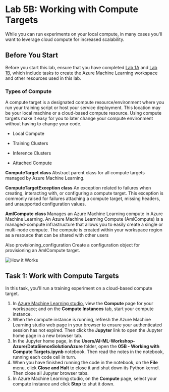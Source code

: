 # Lab 5B: Working with Compute Targets

While you can run experiments on your local compute, in many cases you'll want to leverage cloud compute for increased scalability.

## Before You Start

Before you start this lab, ensure that you have completed [Lab 1A](Lab01A.md) and [Lab 1B](Lab01B.md), which include tasks to create the Azure Machine Learning workspace and other resources used in this lab.

### Types of Compute 

A compute target is a designated compute resource/environment where you run your training script or host your service deployment. This location may be your local machine or a cloud-based compute resource. Using compute targets make it easy for you to later change your compute environment without having to change your code.

 - Local Compute  
 
 - Training Clusters 
 
 - Inference Clusters
 
 - Attached Compute 
 
**ComputeTarget class** Abstract parent class for all compute targets managed by Azure Machine Learning.

**ComputeTargetException class** An exception related to failures when creating, interacting with, or configuring a compute target. This exception is commonly raised for failures attaching a compute target, missing headers, and unsupported configuration values.


**AmlCompute class** Manages an Azure Machine Learning compute in Azure Machine Learning. An Azure Machine Learning Compute (AmlCompute) is a managed-compute infrastructure that allows you to easily create a single or multi-node compute. The compute is created within your workspace region as a resource that can be shared with other users 

Also provisioning_configuration Create a configuration object for provisioning an AmlCompute target.


![How it Works](https://amlworkshop.blob.core.windows.net/mlworkshop/13-Lab5b.PNG)

## Task 1: Work with Compute Targets

In this task, you'll run a training experiment on a cloud-based compute target.

1. In [Azure Machine Learning studio](https://ml.azure.com), view the **Compute** page for your workspace; and on the **Compute Instances** tab, start your compute instance.
2. When the compute instance is running, refresh the Azure Machine Learning studio web page in your browser to ensure your authenticated session has not expired. Then click the **Jupyter** link to open the Jupyter home page in a new browser tab.
3. In the Jupyter home page, in the **Users/AI-ML-Workshop-Azure/DataSienceSolutionAzure** folder, open the **05B - Working with Compute Targets.ipynb** notebook. Then read the notes in the notebook, running each code cell in turn.
4. When you have finished running the code in the notebook, on the **File** menu, click **Close and Halt** to close it and shut down its Python kernel. Then close all Jupyter browser tabs.
5. In Azure Machine Learning studio, on the **Compute** page, select your compute instance and click **Stop** to shut it down.
